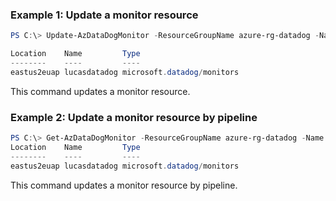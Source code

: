 ### Example 1: Update a monitor resource
```powershell
PS C:\> Update-AzDataDogMonitor -ResourceGroupName azure-rg-datadog -Name lucasdatadog -Tag @{'key1'='value1'; 'key2'='value2'}

Location    Name         Type
--------    ----         ----
eastus2euap lucasdatadog microsoft.datadog/monitors
```

This command updates a monitor resource.

### Example 2: Update a monitor resource by pipeline
```powershell
PS C:\> Get-AzDataDogMonitor -ResourceGroupName azure-rg-datadog -Name lucasdatadog | Update-AzDataDogMonitor -Tag @{'key1'='value1'; 'key2'='value2'}
Location    Name         Type
--------    ----         ----
eastus2euap lucasdatadog microsoft.datadog/monitors
```

This command updates a monitor resource by pipeline.

